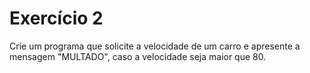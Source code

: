 # Exercício 2

Crie um programa que solicite a velocidade de um carro e apresente a mensagem "MULTADO", caso a velocidade seja maior que 80.